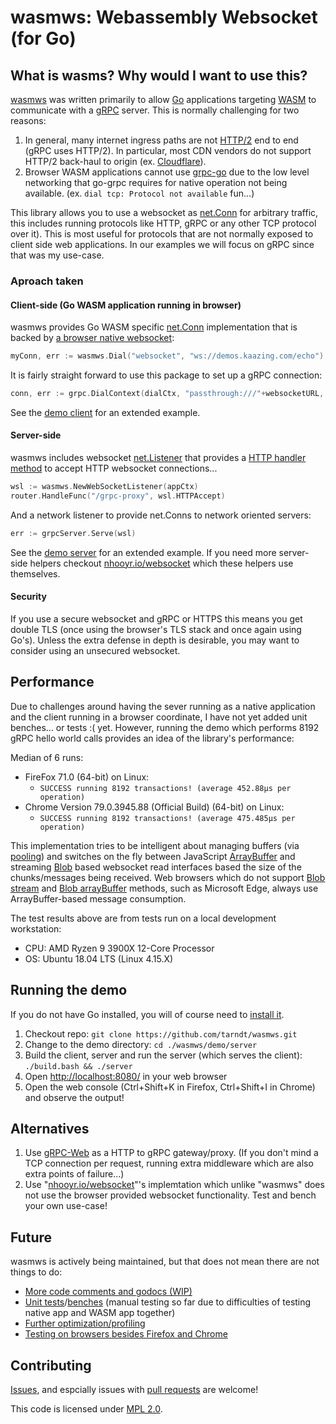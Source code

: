 # wasmws: Webassembly Websocket (for Go)

## What is wasms? Why would I want to use this?

[wasmws](https://github.com/tarndt/wasmws) was written primarily to allow [Go](https://golang.org/) applications targeting [WASM](https://en.wikipedia.org/wiki/WebAssembly) to communicate with a [gRPC](https://grpc.io/) server. This is normally challenging for two reasons: 

1. In general, many internet ingress paths are not [HTTP/2](https://en.wikipedia.org/wiki/HTTP/2) end to end (gRPC uses HTTP/2). In particular, most CDN vendors do not support HTTP/2 back-haul to origin (ex. [Cloudflare](https://support.cloudflare.com/hc/en-us/articles/214534978-Are-the-HTTP-2-or-SPDY-protocols-supported-between-Cloudflare-and-the-origin-server-)).
2. Browser WASM applications cannot use [grpc-go](https://github.com/grpc/grpc-go) due to the low level networking that go-grpc requires for native operation not being available. (ex. ``dial tcp: Protocol not available`` fun...)

This library allows you to use a websocket as [net.Conn](https://golang.org/pkg/net/#Conn) for arbitrary traffic, this includes running protocols like HTTP, gRPC or any other TCP protocol over it). This is most useful for protocols that are not normally exposed to client side web applications. In our examples we will focus on gRPC since that was my use-case. 

### Aproach taken

#### Client-side (Go WASM application running in browser)
wasmws provides Go WASM specific [net.Conn](https://golang.org/pkg/net/#Conn) implementation that is backed by [a browser native websocket](https://developer.mozilla.org/en-US/docs/Web/API/WebSockets_API):
```go
myConn, err := wasmws.Dial("websocket", "ws://demos.kaazing.com/echo")
```
It is fairly straight forward to use this package to set up a gRPC connection:
```go
conn, err := grpc.DialContext(dialCtx, "passthrough:///"+websocketURL, grpc.WithContextDialer(wasmws.GRPCDialer), grpc.WithTransportCredentials(creds))
```
See the [demo client](https://github.com/tarndt/wasmws/blob/master/demo/client/main.go) for an extended example.

#### Server-side
wasmws includes websocket [net.Listener](https://golang.org/pkg/net/#Listener) that provides a [HTTP handler method](https://golang.org/pkg/net/http/#HandlerFunc) to accept HTTP websocket connections...
```go
wsl := wasmws.NewWebSocketListener(appCtx)
router.HandleFunc("/grpc-proxy", wsl.HTTPAccept)
```
And a network listener to provide net.Conns to network oriented servers:
```go
err := grpcServer.Serve(wsl)
```
See the [demo server](https://github.com/tarndt/wasmws/blob/master/demo/server/main.go) for an extended example. If you need more server-side helpers checkout [nhooyr.io/websocket](https://github.com/nhooyr/websocket) which these helpers use themselves.

#### Security

If you use a secure websocket and gRPC or HTTPS this means you get double TLS (once using the browser's TLS stack and once again using Go's). Unless the extra defense in depth is desirable, you may want to consider using an unsecured websocket.

## Performance

Due to challenges around having the sever running as a native application and the client running in a browser coordinate, I have not yet added unit benches... or tests :( yet. However, running the demo which performs 8192 gRPC hello world calls provides an idea of the library's performance:

Median of 6 runs:

 * 	FireFox 71.0 (64-bit) on Linux:
     * ``SUCCESS running 8192 transactions! (average 452.88µs per operation)``
 * 	Chrome Version 79.0.3945.88 (Official Build) (64-bit) on Linux:
     * ``SUCCESS running 8192 transactions! (average 475.485µs per operation)``

This implementation tries to be intelligent about managing buffers (via [pooling](https://golang.org/pkg/sync/#Pool)) and switches on the fly between JavaScript [ArrayBuffer](https://developer.mozilla.org/en-US/docs/Web/JavaScript/Reference/Global_Objects/ArrayBuffer) and streaming [Blob](https://developer.mozilla.org/en-US/docs/Web/API/Blob) based websocket read interfaces based the size of the chunks/messages being received. Web browsers which do not support [Blob stream](https://developer.mozilla.org/en-US/docs/Web/API/Blob/stream) and [Blob arrayBuffer](https://developer.mozilla.org/en-US/docs/Web/API/Blob/arrayBuffer) methods, such as Microsoft Edge, always use ArrayBuffer-based message consumption.

The test results above are from tests run on a local development workstation:

 * CPU: AMD Ryzen 9 3900X 12-Core Processor
 * OS: Ubuntu 18.04 LTS (Linux 4.15.X)

## Running the demo

If you do not have Go installed, you will of course need to [install it](https://golang.org/doc/install).

1. Checkout repo: ``git clone https://github.com/tarndt/wasmws.git``
2. Change to the demo directory: ``cd ./wasmws/demo/server``
3. Build the client, server and run the server (which serves the client): ``./build.bash && ./server``
4. Open [http://localhost:8080/](http://localhost:8080/) in your web browser
5. Open the web console (Ctrl+Shift+K in Firefox, Ctrl+Shift+I in Chrome) and observe the output!
		
## Alternatives

1. Use [gRPC-Web](https://github.com/grpc/grpc-web) as a HTTP to gRPC gateway/proxy. (If you don't mind a TCP connection per request, running extra middleware which are also extra points of failure...)
2. Use "[nhooyr.io/websocket](https://github.com/nhooyr/websocket)"'s implemtation which unlike "wasmws" does not use the browser provided websocket functionality. Test and bench your own use-case!
		
## Future

wasmws is actively being maintained, but that does not mean there are not things to do:

* [More code comments and godocs (WIP)](https://github.com/tarndt/wasmws/issues/1)
* [Unit tests](https://github.com/tarndt/wasmws/issues/2)/[benches](https://github.com/tarndt/wasmws/issues/3) (manual testing so far due to difficulties of testing native app and WASM app together)
* [Further optimization/profiling](https://github.com/tarndt/wasmws/issues/4)
* [Testing on browsers besides Firefox and Chrome](https://github.com/tarndt/wasmws/issues/5)
		
## Contributing

[Issues](https://github.com/tarndt/wasmws/issues), and espcially issues with [pull requests](https://github.com/tarndt/wasmws/pulls) are welcome!

This code is licensed under [MPL 2.0](https://en.wikipedia.org/wiki/Mozilla_Public_License).
